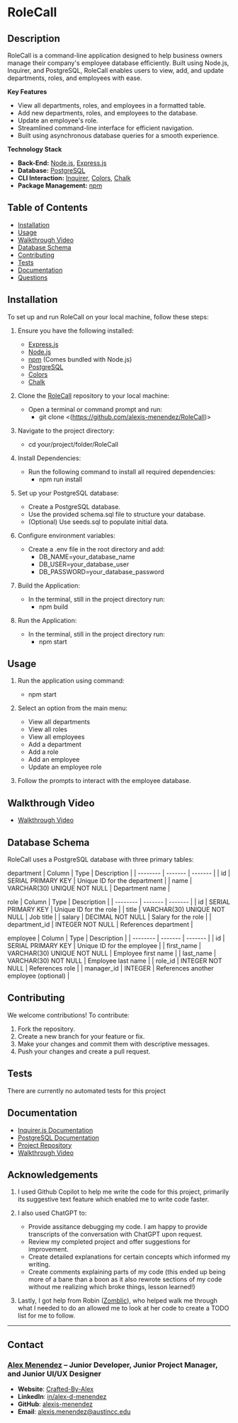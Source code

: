 #  RoleCall
##  **Description**

RoleCall is a command-line application designed to help business owners manage their company's employee database efficiently. Built using Node.js, Inquirer, and PostgreSQL, RoleCall enables users to view, add, and update departments, roles, and employees with ease.

**Key Features**

* View all departments, roles, and employees in a formatted table.
* Add new departments, roles, and employees to the database.
* Update an employee's role.
* Streamlined command-line interface for efficient navigation.
* Built using asynchronous database queries for a smooth experience.

**Technology Stack**

* **Back-End:** [Node.js](https://nodejs.org/), [Express.js](https://expressjs.com/) 
* **Database:** [PostgreSQL](https://www.npmjs.com/package/pg)
* **CLI Interaction:** [Inquirer](https://www.npmjs.com/package/inquirer/v/8.2.4), [Colors](https://www.npmjs.com/package/colors), [Chalk](https://www.npmjs.com/package/chalk)
* **Package Management:** [npm](https://www.npmjs.com/)

## Table of Contents

* [Installation](#installation)
* [Usage](#usage)
* [Walkthrough Video](#walkthrough-video)
* [Database Schema](#database-schema)
* [Contributing](#contributing)
* [Tests](#tests)
* [Documentation](#documentation)
* [Questions](#questions)


## Installation

To set up and run RoleCall on your local machine, follow these steps:

1. Ensure you have the following installed:
	* [Express.js](https://expressjs.com/) 
	* [Node.js](https://nodejs.org/) 
	* [npm](https://www.npmjs.com/) (Comes bundled with Node.js)
	* [PostgreSQL](https://www.postgresql.org/)
	* [Colors](https://www.npmjs.com/package/colors)
	* [Chalk](https://www.npmjs.com/package/chalk)
   
2. Clone the [RoleCall](https://github.com/alexis-menendez/RoleCall) repository to your local machine:
	* Open a terminal or command prompt and run:
	  * git clone <(https://github.com/alexis-menendez/RoleCall)>

3. Navigate to the project directory:
	* cd your/project/folder/RoleCall

4. Install Dependencies:
	* Run the following command to install all required dependencies:
	  * npm run install

5. Set up your PostgreSQL database:
	* Create a PostgreSQL database.
	* Use the provided schema.sql file to structure your database.
	* (Optional) Use seeds.sql to populate initial data.

6. Configure environment variables:

	* Create a .env file in the root directory and add:
	  * DB_NAME=your_database_name
	  * DB_USER=your_database_user
	  * DB_PASSWORD=your_database_password

7. Build the Application:
	* In the terminal, still in the project directory run:
	  * npm build

8. Run the Application:
	* In the terminal, still in the project directory run:
	  * npm start

## Usage

1. Run the application using command:
	* npm start

2. Select an option from the main menu:
	* View all departments
	* View all roles
	* View all employees
	* Add a department
	* Add a role
	* Add an employee
	* Update an employee role

3. Follow the prompts to interact with the employee database.


## Walkthrough Video

* [Walkthrough Video](https://drive.google.com/LINK/GOES/HERE)

## Database Schema

RoleCall uses a PostgreSQL database with three primary tables:

department
| Column    | Type | Description |
| -------- | ------- | ------- |
| id  | SERIAL PRIMARY KEY    | Unique ID for the department    |
| name | VARCHAR(30) UNIQUE NOT NULL     | Department name    |

role
| Column    | Type | Description |
| -------- | ------- | ------- |
| id  | SERIAL PRIMARY KEY    | Unique ID for the role   |
| title | VARCHAR(30) UNIQUE NOT NULL     | Job title    |
| salary  | DECIMAL NOT NULL    | Salary for the role    |
| department_id | INTEGER NOT NULL     | References department    |

employee
| Column    | Type | Description |
| -------- | ------- | ------- |
| id  | SERIAL PRIMARY KEY    | Unique ID for the employee   |
| first_name | VARCHAR(30) UNIQUE NOT NULL     | Employee first name    |
| last_name  | VARCHAR(30) NOT NULL   | Employee last name    |
| role_id | INTEGER NOT NULL     | References role    |
| manager_id  | INTEGER    | References another employee (optional)    |

## Contributing

We welcome contributions! To contribute:

1. Fork the repository.
2. Create a new branch for your feature or fix.
3. Make your changes and commit them with descriptive messages.
4. Push your changes and create a pull request.


## Tests

There are currently no automated tests for this project

## Documentation

* [Inquirer.js Documentation](https://www.npmjs.com/package/inquirer)
* [PostgreSQL Documentation](https://www.postgresql.org/docs/)
* [Project Repository](https://github.com/alexis-menendez/RoleCall)
* [Walkthrough Video](https://drive.google.com/LINK/GOES/HERE)

## Acknowledgements

1. I used Github Copilot to help me write the code for this project, primarily its suggestive text feature which enabled me to write code faster.

2. I also used ChatGPT to:
  	* Provide assitance debugging my code. I am happy to provide transcripts of the conversation with ChatGPT upon request.
  	* Review my completed project and offer suggestions for improvement.
  	* Create detailed explanations for certain concepts which informed my writing.
  	* Create comments explaining parts of my code (this ended up being more of a bane than a boon as it also rewrote sections of my code without me realizing which broke things, lesson learned!)

3. Lastly, I got help from Robin ([Zomblic](https://github.com/zomblic)), who helped walk me through what I needed to do an allowed me to look at her code to create a TODO list for me to follow.

---

## Contact

### [**Alex Menendez**](https://alex-menendez.onrender.com/) – Junior Developer, Junior Project Manager, and Junior UI/UX Designer

- **Website**: [Crafted-By-Alex](https://alex-menendez.onrender.com/)
- **LinkedIn**: [in/alex-d-menendez](https://www.linkedin.com/in/alex-d-menendez/)
- **GitHub**: [alexis-menendez](https://github.com/alexis-menendez)
- **Email**: [alexis.menendez@austincc.edu](https://alex-menendez.onrender.com/contact)


